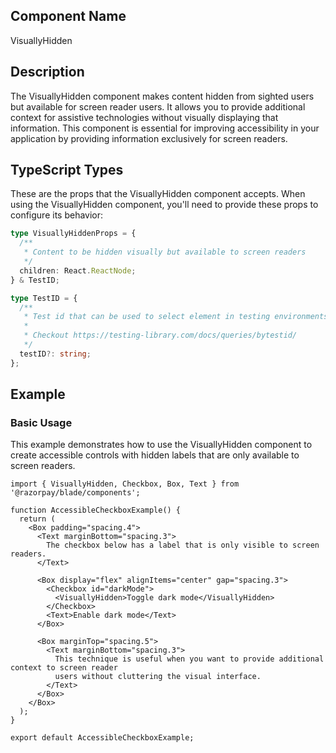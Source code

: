 ## Component Name

VisuallyHidden

## Description

The VisuallyHidden component makes content hidden from sighted users but available for screen reader users. It allows you to provide additional context for assistive technologies without visually displaying that information. This component is essential for improving accessibility in your application by providing information exclusively for screen readers.

## TypeScript Types

These are the props that the VisuallyHidden component accepts. When using the VisuallyHidden component, you'll need to provide these props to configure its behavior:

```typescript
type VisuallyHiddenProps = {
  /**
   * Content to be hidden visually but available to screen readers
   */
  children: React.ReactNode;
} & TestID;

type TestID = {
  /**
   * Test id that can be used to select element in testing environments
   *
   * Checkout https://testing-library.com/docs/queries/bytestid/
   */
  testID?: string;
};
```

## Example

### Basic Usage

This example demonstrates how to use the VisuallyHidden component to create accessible controls with hidden labels that are only available to screen readers.

```tsx
import { VisuallyHidden, Checkbox, Box, Text } from '@razorpay/blade/components';

function AccessibleCheckboxExample() {
  return (
    <Box padding="spacing.4">
      <Text marginBottom="spacing.3">
        The checkbox below has a label that is only visible to screen readers.
      </Text>

      <Box display="flex" alignItems="center" gap="spacing.3">
        <Checkbox id="darkMode">
          <VisuallyHidden>Toggle dark mode</VisuallyHidden>
        </Checkbox>
        <Text>Enable dark mode</Text>
      </Box>

      <Box marginTop="spacing.5">
        <Text marginBottom="spacing.3">
          This technique is useful when you want to provide additional context to screen reader
          users without cluttering the visual interface.
        </Text>
      </Box>
    </Box>
  );
}

export default AccessibleCheckboxExample;
```
